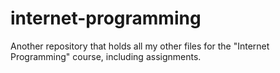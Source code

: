# internet-programming
Another repository that holds all my other files for the "Internet Programming" course, including assignments.
